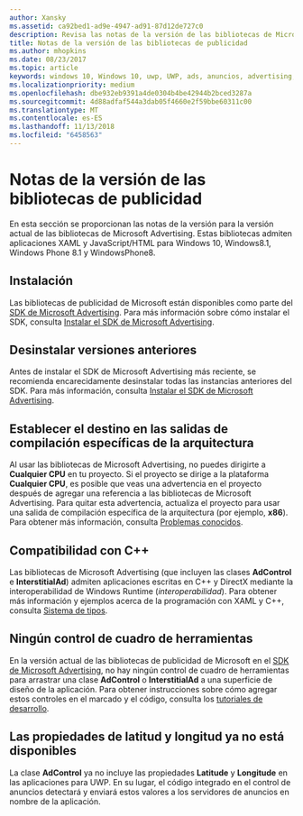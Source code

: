 ```yaml
---
author: Xansky
ms.assetid: ca92bed1-ad9e-4947-ad91-87d12de727c0
description: Revisa las notas de la versión de las bibliotecas de Microsoft Advertising.
title: Notas de la versión de las bibliotecas de publicidad
ms.author: mhopkins
ms.date: 08/23/2017
ms.topic: article
keywords: windows 10, Windows 10, uwp, UWP, ads, anuncios, advertising, publicidad, release notes, notas de la versión
ms.localizationpriority: medium
ms.openlocfilehash: dbe932eb9391a4de0304b4be42944b2bced3287a
ms.sourcegitcommit: 4d88adfaf544a3dab05f4660e2f59bbe60311c00
ms.translationtype: MT
ms.contentlocale: es-ES
ms.lasthandoff: 11/13/2018
ms.locfileid: "6458563"
---
```

# <a name="release-notes-for-the-advertising-libraries"></a>Notas de la versión de las bibliotecas de publicidad




En esta sección se proporcionan las notas de la versión para la versión actual de las bibliotecas de Microsoft Advertising. Estas bibliotecas admiten aplicaciones XAML y JavaScript/HTML para Windows 10, Windows8.1, Windows Phone 8.1 y WindowsPhone8.

## <a name="installation"></a>Instalación


Las bibliotecas de publicidad de Microsoft están disponibles como parte del [SDK de Microsoft Advertising](http://aka.ms/ads-sdk-uwp). Para más información sobre cómo instalar el SDK, consulta [Instalar el SDK de Microsoft Advertising](install-the-microsoft-advertising-libraries.md).

## <a name="uninstall-previous-versions"></a>Desinstalar versiones anteriores

Antes de instalar el SDK de Microsoft Advertising más reciente, se recomienda encarecidamente desinstalar todas las instancias anteriores del SDK. Para más información, consulta [Instalar el SDK de Microsoft Advertising](install-the-microsoft-advertising-libraries.md).

## <a name="target-architecture-specific-build-outputs"></a>Establecer el destino en las salidas de compilación específicas de la arquitectura

Al usar las bibliotecas de Microsoft Advertising, no puedes dirigirte a **Cualquier CPU** en tu proyecto. Si el proyecto se dirige a la plataforma **Cualquier CPU**, es posible que veas una advertencia en el proyecto después de agregar una referencia a las bibliotecas de Microsoft Advertising. Para quitar esta advertencia, actualiza el proyecto para usar una salida de compilación específica de la arquitectura (por ejemplo, **x86**). Para obtener más información, consulta [Problemas conocidos](known-issues-for-the-advertising-libraries.md).

## <a name="c-support"></a>Compatibilidad con C++

Las bibliotecas de Microsoft Advertising (que incluyen las clases **AdControl** e **InterstitialAd**) admiten aplicaciones escritas en C++ y DirectX mediante la interoperabilidad de Windows Runtime (*interoperabilidad*). Para obtener más información y ejemplos acerca de la programación con XAML y C++, consulta [Sistema de tipos](https://docs.microsoft.com/cpp/cppcx/type-system-c-cx).

## <a name="no-toolbox-control"></a>Ningún control de cuadro de herramientas

En la versión actual de las bibliotecas de publicidad de Microsoft en el [SDK de Microsoft Advertising](http://aka.ms/ads-sdk-uwp), no hay ningún control de cuadro de herramientas para arrastrar una clase **AdControl** o **InterstitialAd** a una superficie de diseño de la aplicación. Para obtener instrucciones sobre cómo agregar estos controles en el marcado y el código, consulta los [tutoriales de desarrollo](developer-walkthroughs.md).

## <a name="latitude-and-longitude-properties-no-longer-available"></a>Las propiedades de latitud y longitud ya no está disponibles

La clase **AdControl** ya no incluye las propiedades **Latitude** y **Longitude** en las aplicaciones para UWP. En su lugar, el código integrado en el control de anuncios detectará y enviará estos valores a los servidores de anuncios en nombre de la aplicación.


 

 
